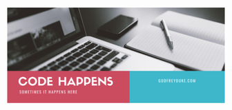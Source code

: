 [![profile banner image](https://github.com/godfreyduke/godfreyduke/raw/master/assets/banner.png)](http://godfreyduke.com)
